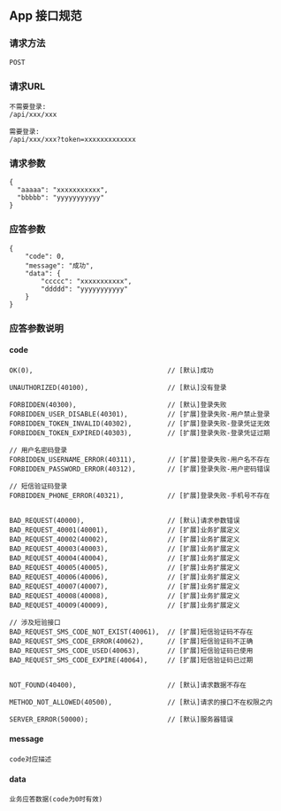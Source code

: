 ## App 接口规范
### 请求方法
    POST

### 请求URL
    不需要登录:
    /api/xxx/xxx
    
    需要登录:
    /api/xxx/xxx?token=xxxxxxxxxxxxx
    
### 请求参数

    {
      "aaaaa": "xxxxxxxxxxx",
      "bbbbb": "yyyyyyyyyyy"
    }

### 应答参数

    {
        "code": 0,
        "message": "成功",
        "data": {
            "ccccc": "xxxxxxxxxxx",
            "ddddd": "yyyyyyyyyyy"            
        }        
    }
    
### 应答参数说明

#### code

    OK(0),                                  // [默认]成功
    
    UNAUTHORIZED(40100),                    // [默认]没有登录
    
    FORBIDDEN(40300),                       // [默认]登录失败
    FORBIDDEN_USER_DISABLE(40301),          // [扩展]登录失败-用户禁止登录
    FORBIDDEN_TOKEN_INVALID(40302),         // [扩展]登录失败-登录凭证无效
    FORBIDDEN_TOKEN_EXPIRED(40303),         // [扩展]登录失败-登录凭证过期
    
    // 用户名密码登录
    FORBIDDEN_USERNAME_ERROR(40311),        // [扩展]登录失败-用户名不存在
    FORBIDDEN_PASSWORD_ERROR(40312),        // [扩展]登录失败-用户密码错误
    
    // 短信验证码登录
    FORBIDDEN_PHONE_ERROR(40321),           // [扩展]登录失败-手机号不存在
    
    
    BAD_REQUEST(40000),                     // [默认]请求参数错误
    BAD_REQUEST_40001(40001),               // [扩展]业务扩展定义
    BAD_REQUEST_40002(40002),               // [扩展]业务扩展定义
    BAD_REQUEST_40003(40003),               // [扩展]业务扩展定义
    BAD_REQUEST_40004(40004),               // [扩展]业务扩展定义
    BAD_REQUEST_40005(40005),               // [扩展]业务扩展定义
    BAD_REQUEST_40006(40006),               // [扩展]业务扩展定义
    BAD_REQUEST_40007(40007),               // [扩展]业务扩展定义
    BAD_REQUEST_40008(40008),               // [扩展]业务扩展定义
    BAD_REQUEST_40009(40009),               // [扩展]业务扩展定义
    
    // 涉及短验接口
    BAD_REQUEST_SMS_CODE_NOT_EXIST(40061),  // [扩展]短信验证码不存在
    BAD_REQUEST_SMS_CODE_ERROR(40062),      // [扩展]短信验证码不正确
    BAD_REQUEST_SMS_CODE_USED(40063),       // [扩展]短信验证码已使用
    BAD_REQUEST_SMS_CODE_EXPIRE(40064),     // [扩展]短信验证码已过期
    
    
    NOT_FOUND(40400),                       // [默认]请求数据不存在
    
    METHOD_NOT_ALLOWED(40500),              // [默认]请求的接口不在权限之内
    
    SERVER_ERROR(50000);                    // [默认]服务器错误


#### message

    code对应描述

#### data

    业务应答数据(code为0时有效)
    